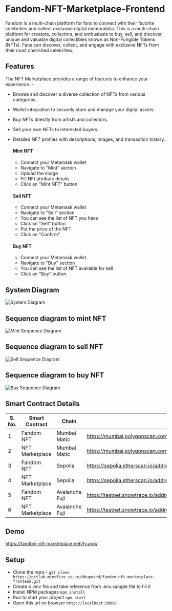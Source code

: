 # Fandom-NFT-Marketplace-Frontend

Fandom is a multi-chain platform for fans to connect with their favorite celebrities and collect exclusive digital memorabilia.  This is a multi-chain platform for creators, collectors, and enthusiasts to buy, sell, and discover unique and valuable digital collectibles known as Non-Fungible Tokens (NFTs).
Fans can discover, collect, and engage with exclusive NFTs from their most cherished celebrities.

## Features
The NFT Marketplace provides a range of features to enhance your experience :-

- Browse and discover a diverse collection of NFTs from various categories.
- Wallet integration to securely store and manage your digital assets.
- Buy NFTs directly from artists and collectors.
- Sell your own NFTs to interested buyers.
- Detailed NFT profiles with descriptions, images, and transaction history.

  #### Mint NFT

  - Connect your Metamask wallet
  - Navigate to "Mint" section
  - Upload the image
  - Fill NFt attribute details
  - Click on "Mint NFT" button

  #### Sell NFT

  - Connect your Metamask wallet
  - Navigate to "Sell" section
  - You can see the list of NFT you have
  - Click on "Sell" button
  - Put the price of the NFT
  - Click on "Confirm"

  #### Buy NFT

  - Connect your Metamask wallet
  - Navigate to "Buy" section
  - You can see the list of NFT available for sell
  - Click on "Buy" button

## System Diagram

![System Diagram](./docs/system-diagram.png)

## Sequence diagram to mint NFT

![Mint Sequence Diagram](./docs/mint.png)

## Sequence diagram to sell NFT

![Sell Sequence Diagram](./docs/sell.png)

## Sequence diagram to buy NFT

![Buy Sequence Diagram](./docs/buy.png)

## Smart Contract Details
S. No. | Smart Contract | Chain | Contract Address |
--- | --- | --- | --- |
1 | Fandom NFT | Mumbai Matic | <a href="https://mumbai.polygonscan.com/address/0x2D0426A1B870F1f72A321F529E1154CE78c6f4B3" target="_blank">https://mumbai.polygonscan.com/address/0x2D0426A1B870F1f72A321F529E1154CE78c6f4B3</a> |
2 | NFT Marketplace | Mumbai Matic | <a href="https://mumbai.polygonscan.com/address/0xF0dF57b57B2B9F911e2d4e16F842874cF390847a" target="_blank">https://mumbai.polygonscan.com/address/0xF0dF57b57B2B9F911e2d4e16F842874cF390847a</a> |
3 | Fandom NFT | Sepolia | <a href="https://sepolia.etherscan.io/address/0xbA6De6117C661D3BBa39c9E0Ee83763B80E9cEf4" target="_blank">https://sepolia.etherscan.io/address/0xbA6De6117C661D3BBa39c9E0Ee83763B80E9cEf4</a> |
4 | NFT Marketplace | Sepolia | <a href="https://sepolia.etherscan.io/address/0xB22141236071EFf920f6b8bfC221C2C2AF776C92" target="_blank">https://sepolia.etherscan.io/address/0xB22141236071EFf920f6b8bfC221C2C2AF776C92</a> |
5 | Fandom NFT | Avalanche Fuji | <a href="https://testnet.snowtrace.io/address/0xFb85190704f0ca44F0a5f447EFF6cba49AB23B2B" target="_blank">https://testnet.snowtrace.io/address/0xFb85190704f0ca44F0a5f447EFF6cba49AB23B2B</a> |
6 | NFT Marketplace | Avalanche Fuji | <a href="https://testnet.snowtrace.io/address/0xC0a57943372B34D10e09AA7E539Ee3BA5d7BD6C2" target="_blank">https://testnet.snowtrace.io/address/0xC0a57943372B34D10e09AA7E539Ee3BA5d7BD6C2</a> |

## Demo

<a href="https://fandom-nft-marketplace.netlify.app/" target="_blank">https://fandom-nft-marketplace.netlify.app/</a> 

## Setup

- Clone the repo:- `git clone https://gitlab.mindfire.co.in/bhupeshd/fandom-nft-marketplace-frontend.git`
- Create a .env file and take reference from .env.sample file to fill it
- Install NPM packages `npm install`
- Run to start your project  `npm start`
- Open this url on browser `http://localhost:3000/`